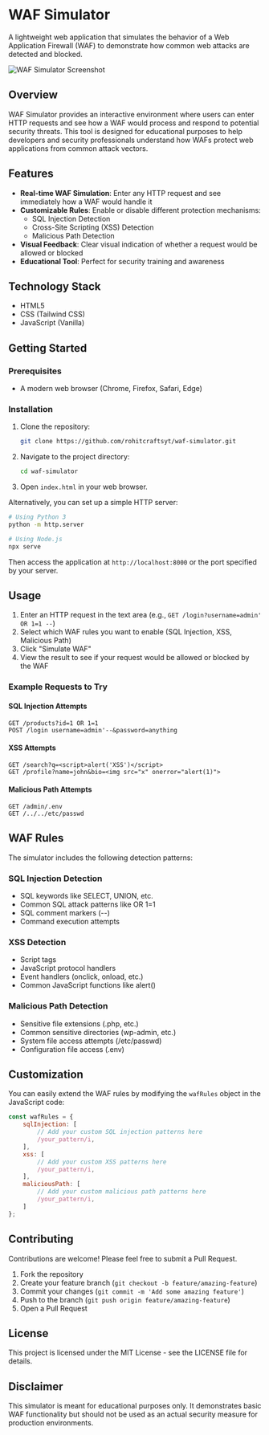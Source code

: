 # WAF Simulator

A lightweight web application that simulates the behavior of a Web Application Firewall (WAF) to demonstrate how common web attacks are detected and blocked.

![WAF Simulator Screenshot](https://via.placeholder.com/800x450.png?text=WAF+Simulator+Screenshot)

## Overview

WAF Simulator provides an interactive environment where users can enter HTTP requests and see how a WAF would process and respond to potential security threats. This tool is designed for educational purposes to help developers and security professionals understand how WAFs protect web applications from common attack vectors.

## Features

- **Real-time WAF Simulation**: Enter any HTTP request and see immediately how a WAF would handle it
- **Customizable Rules**: Enable or disable different protection mechanisms:
  - SQL Injection Detection
  - Cross-Site Scripting (XSS) Detection
  - Malicious Path Detection
- **Visual Feedback**: Clear visual indication of whether a request would be allowed or blocked
- **Educational Tool**: Perfect for security training and awareness

## Technology Stack

- HTML5
- CSS (Tailwind CSS)
- JavaScript (Vanilla)

## Getting Started

### Prerequisites

- A modern web browser (Chrome, Firefox, Safari, Edge)

### Installation

1. Clone the repository:
   ```bash
   git clone https://github.com/rohitcraftsyt/waf-simulator.git
   ```

2. Navigate to the project directory:
   ```bash
   cd waf-simulator
   ```

3. Open `index.html` in your web browser.

Alternatively, you can set up a simple HTTP server:

```bash
# Using Python 3
python -m http.server

# Using Node.js
npx serve
```

Then access the application at `http://localhost:8000` or the port specified by your server.

## Usage

1. Enter an HTTP request in the text area (e.g., `GET /login?username=admin' OR 1=1 --`)
2. Select which WAF rules you want to enable (SQL Injection, XSS, Malicious Path)
3. Click "Simulate WAF"
4. View the result to see if your request would be allowed or blocked by the WAF

### Example Requests to Try

#### SQL Injection Attempts
```
GET /products?id=1 OR 1=1
POST /login username=admin'--&password=anything
```

#### XSS Attempts
```
GET /search?q=<script>alert('XSS')</script>
GET /profile?name=john&bio=<img src="x" onerror="alert(1)">
```

#### Malicious Path Attempts
```
GET /admin/.env
GET /../../etc/passwd
```

## WAF Rules

The simulator includes the following detection patterns:

### SQL Injection Detection
- SQL keywords like SELECT, UNION, etc.
- Common SQL attack patterns like OR 1=1
- SQL comment markers (--)
- Command execution attempts

### XSS Detection
- Script tags
- JavaScript protocol handlers
- Event handlers (onclick, onload, etc.)
- Common JavaScript functions like alert()

### Malicious Path Detection
- Sensitive file extensions (.php, etc.)
- Common sensitive directories (wp-admin, etc.)
- System file access attempts (/etc/passwd)
- Configuration file access (.env)

## Customization

You can easily extend the WAF rules by modifying the `wafRules` object in the JavaScript code:

```javascript
const wafRules = {
    sqlInjection: [
        // Add your custom SQL injection patterns here
        /your_pattern/i,
    ],
    xss: [
        // Add your custom XSS patterns here
        /your_pattern/i,
    ],
    maliciousPath: [
        // Add your custom malicious path patterns here
        /your_pattern/i,
    ]
};
```

## Contributing

Contributions are welcome! Please feel free to submit a Pull Request.

1. Fork the repository
2. Create your feature branch (`git checkout -b feature/amazing-feature`)
3. Commit your changes (`git commit -m 'Add some amazing feature'`)
4. Push to the branch (`git push origin feature/amazing-feature`)
5. Open a Pull Request

## License

This project is licensed under the MIT License - see the LICENSE file for details.

## Disclaimer

This simulator is meant for educational purposes only. It demonstrates basic WAF functionality but should not be used as an actual security measure for production environments.
